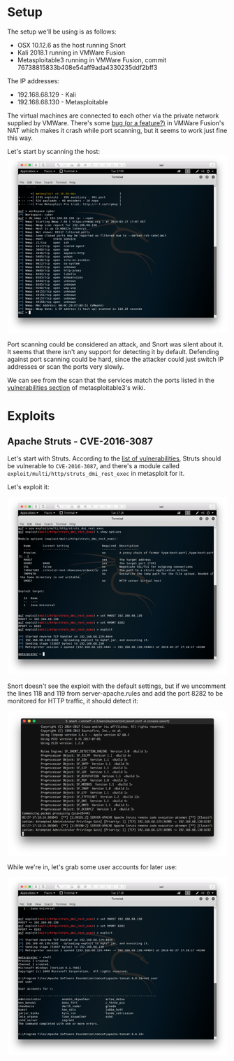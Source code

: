 # Setup

The setup we'll be using is as follows:

* OSX 10.12.6 as the host running Snort
* Kali 2018.1 running in VMWare Fusion
* Metasploitable3 running in VMWare Fusion, commit 76738815833b408e54aff9ada4330235ddf2bff3

The IP addresses:

* 192.168.68.129 - Kali
* 192.168.68.130 - Metasploitable

The virtual machines are connected to each other via the private network supplied by VMWare. There's some [bug (or a feature?)](https://github.com/nmap/nmap/issues/303) in VMWare Fusion's NAT which makes it crash while port scanning, but it seems to work just fine this way.

Let's start by scanning the host:
![Some portscanning](img/1.png)

Port scanning could be considered an attack, and Snort was silent about it. It seems that there isn't any support for detecting it by default. Defending against port scanning could be hard, since the attacker could just switch IP addresses or scan the ports very slowly.

We can see from the scan that the services match the ports listed in the [vulnerabilities section](https://github.com/rapid7/metasploitable3/wiki/Vulnerabilities) of metasploitable3's wiki.

# Exploits

## Apache Struts - CVE-2016-3087

Let's start with Struts. According to the [list of vulnerabilities](https://github.com/rapid7/metasploitable3/wiki/Vulnerabilities), Struts should be vulnerable to `CVE-2016-3087`, and there's a module called `exploit/multi/http/struts_dmi_rest_exec` in metasploit for it.

Let's exploit it:

![Exploit time](img/2.png)

Snort doesn't see the exploit with the default settings, but if we uncomment the lines 118 and 119 from server-apache.rules and add the port 8282 to be monitored for HTTP traffic, it should detect it:

![Snort seems to detect it](img/3.png)

While we're in, let's grab some user accounts for later use:

![User accounts](img/4.png)
